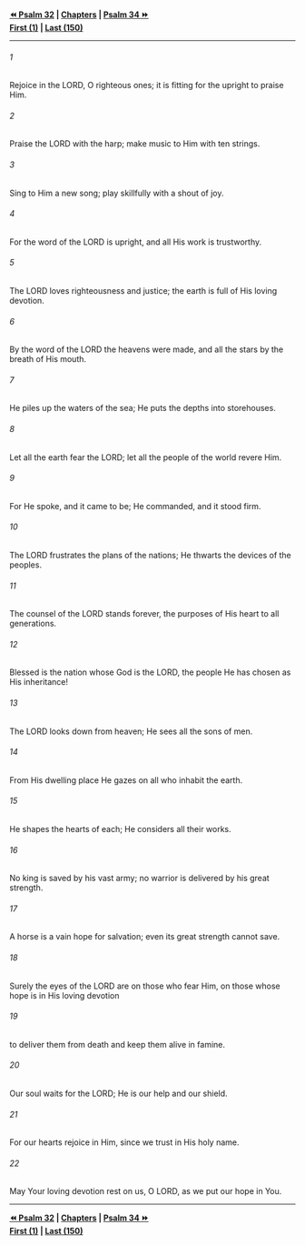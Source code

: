   
**[⏪ Psalm 32](./Psalm%2032.md) | [Chapters](./_index.md) | [Psalm 34 ⏩](./Psalm%2034.md)**  
**[First (1)](./Psalm%201.md) | [Last (150)](./Psalm%20150.md)**  
  
---  
  
###### 1  
Rejoice in the LORD, O righteous ones; it is fitting for the upright to praise Him.  
  
###### 2  
Praise the LORD with the harp; make music to Him with ten strings.  
  
###### 3  
Sing to Him a new song; play skillfully with a shout of joy.  
  
###### 4  
For the word of the LORD is upright, and all His work is trustworthy.  
  
###### 5  
The LORD loves righteousness and justice; the earth is full of His loving devotion.  
  
###### 6  
By the word of the LORD the heavens were made, and all the stars by the breath of His mouth.  
  
###### 7  
He piles up the waters of the sea; He puts the depths into storehouses.  
  
###### 8  
Let all the earth fear the LORD; let all the people of the world revere Him.  
  
###### 9  
For He spoke, and it came to be; He commanded, and it stood firm.  
  
###### 10  
The LORD frustrates the plans of the nations; He thwarts the devices of the peoples.  
  
###### 11  
The counsel of the LORD stands forever, the purposes of His heart to all generations.  
  
###### 12  
Blessed is the nation whose God is the LORD, the people He has chosen as His inheritance!  
  
###### 13  
The LORD looks down from heaven; He sees all the sons of men.  
  
###### 14  
From His dwelling place He gazes on all who inhabit the earth.  
  
###### 15  
He shapes the hearts of each; He considers all their works.  
  
###### 16  
No king is saved by his vast army; no warrior is delivered by his great strength.  
  
###### 17  
A horse is a vain hope for salvation; even its great strength cannot save.  
  
###### 18  
Surely the eyes of the LORD are on those who fear Him, on those whose hope is in His loving devotion  
  
###### 19  
to deliver them from death and keep them alive in famine.  
  
###### 20  
Our soul waits for the LORD; He is our help and our shield.  
  
###### 21  
For our hearts rejoice in Him, since we trust in His holy name.  
  
###### 22  
May Your loving devotion rest on us, O LORD, as we put our hope in You.  
  
  
---  
  
**[⏪ Psalm 32](./Psalm%2032.md) | [Chapters](./_index.md) | [Psalm 34 ⏩](./Psalm%2034.md)**  
**[First (1)](./Psalm%201.md) | [Last (150)](./Psalm%20150.md)**  
  
